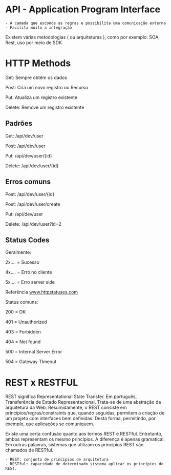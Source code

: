 # API - Application Program Interface
	- A camada que esconde as regras e possibilita uma comunicação externa
	- Facilita muito a integração

Existem várias metodologias ( ou arquiteturas ), como por exemplo: SOA, Rest, uso por meio de SDK.


# HTTP Methods

Get: Sempre obtém os dados

Post: Cria um novo registro ou Recurso

Put: Atualiza um registro existente

Delete: Remove um registro existente

## Padrões

Get:
/api/dev/user

Post:
/api/dev/user

Put:
/api/dev/user/{id}

Delete:
/api/dev/user/{id}

## Erros comuns

Post:
/api/dev/user/{id}

Post:
/api/dev/user/create

Put:
/api/dev/user

Delete:
/api/dev/user?id=2

## Status Codes

Geralmente:

2x…. = Sucesso

4x…. = Erro no cliente

5x…. = Erro server side

Referência
www.httpstatuses.com

Status comuns:

200 = OK

401 = Unauthorized

403 = Forbidden

404 = Not found

500 = Internal Server Error

504 = Gateway TImeout

# REST x RESTFUL
REST significa Representational State Transfer. Em português, Transferência de Estado Representacional. Trata-se de uma abstração da arquitetura da Web. Resumidamente, o REST consiste em princípios/regras/constraints que, quando seguidas, permitem a criação de um projeto com interfaces bem definidas. Desta forma, permitindo, por exemplo, que aplicações se comuniquem.

Existe uma certa confusão quanto aos termos REST e RESTful. Entretanto, ambos representam os mesmo princípios. A diferença é apenas gramatical. Em outras palavras, sistemas que utilizam os princípios REST são chamados de RESTful.

	- REST: conjunto de princípios de arquitetura
	- RESTful: capacidade de determinado sistema aplicar os princípios de REST.

